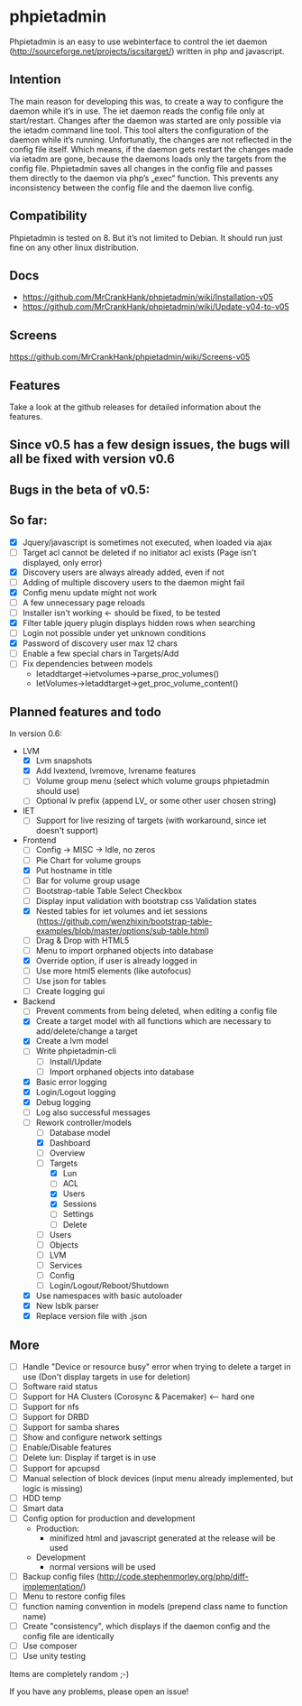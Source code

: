 # phpietadmin
Phpietadmin is an easy to use webinterface to control the iet daemon (http://sourceforge.net/projects/iscsitarget/) written in php and javascript.

## Intention
The main reason for developing this was, to create a way to configure the daemon while it’s in use. The iet daemon reads
the config file only at start/restart. Changes after the daemon was started are only possible via the ietadm command line
tool. This tool alters the configuration of the daemon while it’s running. Unfortunatly, the changes are not reflected
in the config file itself. Which means, if the daemon gets restart the changes made via ietadm are gone, because the
daemons loads only the targets from the config file. Phpietadmin saves all changes in the config file and passes them
directly to the daemon via php’s „exec“ function. This prevents any inconsistency between the config file and the
daemon live config.

## Compatibility
Phpietadmin is tested on 8. But it’s not limited to Debian.
It should run just fine on any other linux distribution.

## Docs
* https://github.com/MrCrankHank/phpietadmin/wiki/Installation-v05
* https://github.com/MrCrankHank/phpietadmin/wiki/Update-v04-to-v05

## Screens
https://github.com/MrCrankHank/phpietadmin/wiki/Screens-v05

## Features
Take a look at the github releases for detailed information about the features.

## Since v0.5 has a few design issues, the bugs will all be fixed with version v0.6
## Bugs in the beta of v0.5:
## So far:
- [x] Jquery/javascript is sometimes not executed, when loaded via ajax
- [ ] Target acl cannot be deleted if no initiator acl exists (Page isn't displayed, only error)
- [x] Discovery users are always already added, even if not
- [ ] Adding of multiple discovery users to the daemon might fail
- [x] Config menu update might not work
- [ ] A few unnecessary page reloads
- [ ] Installer isn't working <- should be fixed, to be tested
- [x] Filter table jquery plugin displays hidden rows when searching
- [ ] Login not possible under yet unknown conditions
- [x] Password of discovery user max 12 chars
- [ ] Enable a few special chars in Targets/Add
- [ ] Fix dependencies between models
    * Ietaddtarget->ietvolumes->parse_proc_volumes()
    * IetVolumes->Ietaddtarget->get_proc_volume_content()

## Planned features and todo
In version 0.6:
* LVM
    - [x] Lvm snapshots
    - [x] Add lvextend, lvremove, lvrename features
    - [ ] Volume group menu (select which volume groups phpietadmin should use)
    - [ ] Optional lv prefix (append LV_ or some other user chosen string)

* IET
    - [ ] Support for live resizing of targets (with workaround, since iet doesn't support)

* Frontend
    - [ ] Config -> MISC -> Idle, no zeros
    - [ ] Pie Chart for volume groups
    - [x] Put hostname in title
    - [ ] Bar for volume group usage
    - [ ] Bootstrap-table Table Select Checkbox
    - [ ] Display input validation with bootstrap css Validation states
    - [x] Nested tables for iet volumes and iet sessions (https://github.com/wenzhixin/bootstrap-table-examples/blob/master/options/sub-table.html)
    - [ ] Drag & Drop with HTML5
    - [ ] Menu to import orphaned objects into database
    - [x] Override option, if user is already logged in
    - [ ] Use more html5 elements (like autofocus)
    - [ ] Use json for tables
    - [ ] Create logging gui

* Backend
    - [ ] Prevent comments from being deleted, when editing a config file
    - [x] Create a target model with all functions which are necessary to add/delete/change a target
    - [x] Create a lvm model
    - [ ] Write phpietadmin-cli
        - [ ] Install/Update
        - [ ] Import orphaned objects into database
    - [x] Basic error logging
    - [x] Login/Logout logging
    - [x] Debug logging
    - [ ] Log also successful messages
    - [ ] Rework controller/models
        - [ ] Database model
        - [x] Dashboard
        - [ ] Overview
        - [ ] Targets
            - [x] Lun
            - [ ] ACL
            - [x] Users
            - [x] Sessions
            - [ ] Settings
            - [ ] Delete
        - [ ] Users
        - [ ] Objects
        - [ ] LVM
        - [ ] Services
        - [ ] Config
        - [ ] Login/Logout/Reboot/Shutdown
    - [x] Use namespaces with basic autoloader
    - [x] New lsblk parser
    - [x] Replace version file with .json

## More
- [ ] Handle "Device or resource busy" error when trying to delete a target in use (Don't display targets in use for deletion)
- [ ] Software raid status
- [ ] Support for HA Clusters (Corosync & Pacemaker) <-- hard one
- [ ] Support for nfs
- [ ] Support for DRBD
- [ ] Support for samba shares
- [ ] Show and configure network settings
- [ ] Enable/Disable features
- [ ] Delete lun: Display if target is in use
- [ ] Support for apcupsd
- [ ] Manual selection of block devices (input menu already implemented, but logic is missing)
- [ ] HDD temp
- [ ] Smart data
- [ ] Config option for production and development
    * Production:
        * minifized html and javascript generated at the release will be used
    * Development
        * normal versions will be used
- [ ] Backup config files (http://code.stephenmorley.org/php/diff-implementation/)
- [ ] Menu to restore config files
- [ ] function naming convention in models (prepend class name to function name)
- [ ] Create "consistency", which displays if the daemon config and the config file are identically
- [ ] Use composer
- [ ] Use unity testing

Items are completely random ;-)

If you have any problems, please open an issue!